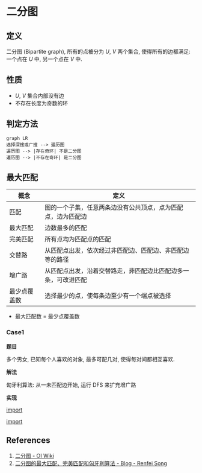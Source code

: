 # 二分图

## 定义

二分图 (Bipartite graph), 所有的点被分为 *U*, *V* 两个集合, 使得所有的边都满足: 一个点在 *U* 中, 另一个点在 *V* 中.

## 性质

* *U*, *V* 集合内部没有边
* 不存在长度为奇数的环

## 判定方法

```mermaid
graph LR
选择深搜或广搜 --> 遍历图
遍历图 --> |存在奇环| 不是二分图
遍历图 --> |不存在奇环| 是二分图
```

## 最大匹配

| 概念           | 定义                                                         |
|----------------|--------------------------------------------------------------|
| 匹配            | 图的一个子集，任意两条边没有公共顶点，点为匹配点，边为匹配边 |
| 最大匹配         | 边数最多的匹配                                                |
| 完美匹配         | 所有点均为匹配点的匹配                                          |
| 交替路           | 从匹配点出发，依次经过非匹配边、匹配边、非匹配边等的路径         |
| 增广路           | 从匹配点出发，沿着交替路走，非匹配边比匹配边多一条，可改进匹配      |
| 最少点覆盖数      | 选择最少的点，使每条边至少有一个端点被选择                         |

* 最大匹配数 = 最少点覆盖数

### Case1

**题目**

多个男女, 已知每个人喜欢的对象, 最多可配几对, 使得每对间都相互喜欢.

**解法**

匈牙利算法: 从一未匹配边开始, 运行 DFS 来扩充增广路

**实现**

[import](../../src/graph/bipartite_graph_case1.h)

[import](../../tests/test_bipartite_graph_case1.cpp)

## References

1. [二分图 - OI Wiki](https://oi-wiki.org/graph/bi-graph/)
1. [二分图的最大匹配、完美匹配和匈牙利算法 - Blog - Renfei Song](https://www.renfei.org/blog/bipartite-matching.html)
